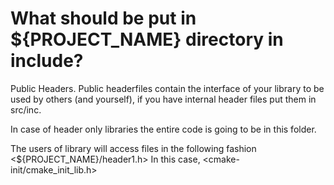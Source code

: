 # What should be put in ${PROJECT_NAME} directory in include?

Public Headers.
Public headerfiles contain the interface of your library to be used by others (and yourself),
if you have internal header files put them in src/inc.

In case of header only libraries the entire code is going to be in this folder.

The users of library will access files in the following fashion &lt;${PROJECT_NAME}/header1.h&gt;
In this case, &lt;cmake-init/cmake_init_lib.h&gt;
